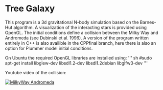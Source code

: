 # Tree Galaxy

This program is a 3d gravitational N-body simulation based on the Barnes-Hut algorithm. A visualization of the interacting stars is provided using OpenGL. The initial conditions define a collision between the Milky Way and Andromeda (see Dubinski et al. 1996). A version of the program written entirely in C++ is also availible in the CPPfinal branch, here there is also an option for Plummer model initial conditions.

On Ubuntu the required OpenGL libraries are installed using: 
''' sh
#sudo apt-get install libglew-dev libsdl1.2-dev libsdl1.2debian libglfw3-dev 
'''

Youtube video of the collision:

[![MilkyWay Andromeda](http://img.youtube.com/vi/krDjG6RHr10/0.jpg)](http://www.youtube.com/watch?v=krDjG6RHr10)
